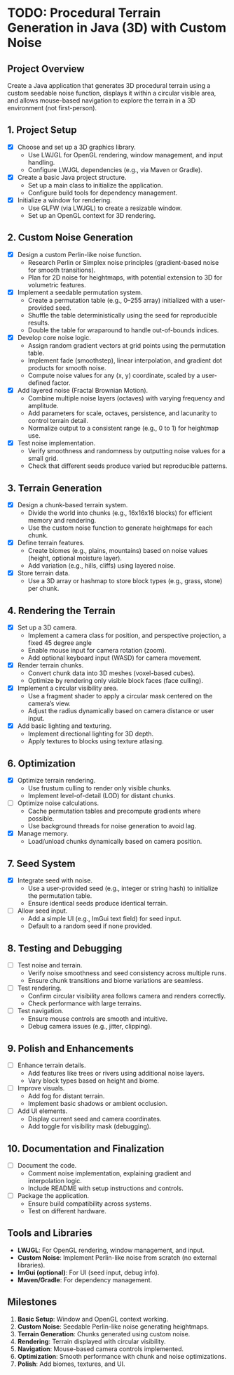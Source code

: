# TODO: Procedural Terrain Generation in Java (3D) with Custom Noise

## Project Overview
Create a Java application that generates 3D procedural terrain using a custom seedable noise function, displays it within a circular visible area, and allows mouse-based navigation to explore the terrain in a 3D environment (not first-person).

## 1. Project Setup
- [x] Choose and set up a 3D graphics library.
    - Use LWJGL for OpenGL rendering, window management, and input handling.
    - Configure LWJGL dependencies (e.g., via Maven or Gradle).
- [x] Create a basic Java project structure.
    - Set up a main class to initialize the application.
    - Configure build tools for dependency management.
- [x] Initialize a window for rendering.
    - Use GLFW (via LWJGL) to create a resizable window.
    - Set up an OpenGL context for 3D rendering.

## 2. Custom Noise Generation
- [x] Design a custom Perlin-like noise function.
    - Research Perlin or Simplex noise principles (gradient-based noise for smooth transitions).
    - Plan for 2D noise for heightmaps, with potential extension to 3D for volumetric features.
- [x] Implement a seedable permutation system.
    - Create a permutation table (e.g., 0–255 array) initialized with a user-provided seed.
    - Shuffle the table deterministically using the seed for reproducible results.
    - Double the table for wraparound to handle out-of-bounds indices.
- [x] Develop core noise logic.
    - Assign random gradient vectors at grid points using the permutation table.
    - Implement fade (smoothstep), linear interpolation, and gradient dot products for smooth noise.
    - Compute noise values for any (x, y) coordinate, scaled by a user-defined factor.
- [x] Add layered noise (Fractal Brownian Motion).
    - Combine multiple noise layers (octaves) with varying frequency and amplitude.
    - Add parameters for scale, octaves, persistence, and lacunarity to control terrain detail.
    - Normalize output to a consistent range (e.g., 0 to 1) for heightmap use.
- [x] Test noise implementation.
    - Verify smoothness and randomness by outputting noise values for a small grid.
    - Check that different seeds produce varied but reproducible patterns.

## 3. Terrain Generation
- [x] Design a chunk-based terrain system.
    - Divide the world into chunks (e.g., 16x16x16 blocks) for efficient memory and rendering.
    - Use the custom noise function to generate heightmaps for each chunk.
- [x] Define terrain features.
    - Create biomes (e.g., plains, mountains) based on noise values (height, optional moisture layer).
    - Add variation (e.g., hills, cliffs) using layered noise.
- [x] Store terrain data.
    - Use a 3D array or hashmap to store block types (e.g., grass, stone) per chunk.

## 4. Rendering the Terrain
- [x] Set up a 3D camera.
    - Implement a camera class for position, and perspective projection, a fixed 45 degree angle
    - Enable mouse input for camera rotation (zoom).
    - Add optional keyboard input (WASD) for camera movement.
- [x] Render terrain chunks.
    - Convert chunk data into 3D meshes (voxel-based cubes).
    - Optimize by rendering only visible block faces (face culling).
- [x] Implement a circular visibility area.
    - Use a fragment shader to apply a circular mask centered on the camera’s view.
    - Adjust the radius dynamically based on camera distance or user input.
- [x] Add basic lighting and texturing.
    - Implement directional lighting for 3D depth.
    - Apply textures to blocks using texture atlasing.

## 6. Optimization
- [x] Optimize terrain rendering.
    - Use frustum culling to render only visible chunks.
    - Implement level-of-detail (LOD) for distant chunks.
- [ ] Optimize noise calculations.
    - Cache permutation tables and precompute gradients where possible.
    - Use background threads for noise generation to avoid lag.
- [x] Manage memory.
    - Load/unload chunks dynamically based on camera position.

## 7. Seed System
- [x] Integrate seed with noise.
    - Use a user-provided seed (e.g., integer or string hash) to initialize the permutation table.
    - Ensure identical seeds produce identical terrain.
- [ ] Allow seed input.
    - Add a simple UI (e.g., ImGui text field) for seed input.
    - Default to a random seed if none provided.

## 8. Testing and Debugging
- [ ] Test noise and terrain.
    - Verify noise smoothness and seed consistency across multiple runs.
    - Ensure chunk transitions and biome variations are seamless.
- [ ] Test rendering.
    - Confirm circular visibility area follows camera and renders correctly.
    - Check performance with large terrains.
- [ ] Test navigation.
    - Ensure mouse controls are smooth and intuitive.
    - Debug camera issues (e.g., jitter, clipping).

## 9. Polish and Enhancements
- [ ] Enhance terrain details.
    - Add features like trees or rivers using additional noise layers.
    - Vary block types based on height and biome.
- [ ] Improve visuals.
    - Add fog for distant terrain.
    - Implement basic shadows or ambient occlusion.
- [ ] Add UI elements.
    - Display current seed and camera coordinates.
    - Add toggle for visibility mask (debugging).

## 10. Documentation and Finalization
- [ ] Document the code.
    - Comment noise implementation, explaining gradient and interpolation logic.
    - Include README with setup instructions and controls.
- [ ] Package the application.
    - Ensure build compatibility across systems.
    - Test on different hardware.

## Tools and Libraries
- **LWJGL**: For OpenGL rendering, window management, and input.
- **Custom Noise**: Implement Perlin-like noise from scratch (no external libraries).
- **ImGui (optional)**: For UI (seed input, debug info).
- **Maven/Gradle**: For dependency management.

## Milestones
1. **Basic Setup**: Window and OpenGL context working.
2. **Custom Noise**: Seedable Perlin-like noise generating heightmaps.
3. **Terrain Generation**: Chunks generated using custom noise.
4. **Rendering**: Terrain displayed with circular visibility.
5. **Navigation**: Mouse-based camera controls implemented.
6. **Optimization**: Smooth performance with chunk and noise optimizations.
7. **Polish**: Add biomes, textures, and UI.